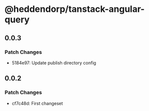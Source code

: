 # @heddendorp/tanstack-angular-query

## 0.0.3

### Patch Changes

- 5184e97: Update publish directory config

## 0.0.2

### Patch Changes

- cf7c48d: First changeset
